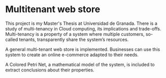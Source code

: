 # Multitenant web store

This project is my Master's Thesis at Universidad de Granada.
There is a study of multi-tenancy in Cloud computing, its implications and trade-offs.
Multi-tenancy is a property of a system where multiple customers, so-called tenants, transparently share the system’s resources.

A general multi-tenant web store is implemented.
Businesses can use this system to create an online e-commerce adapted to their needs.

A Colored Petri Net, a mathematical model of the system, is included to extract conclusions about their properties.